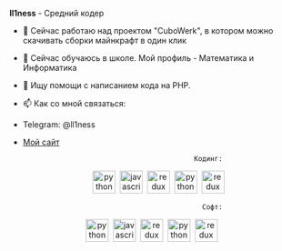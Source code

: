 **ll1ness** - Средний кодер
- 🔭 Сейчас работаю над проектом "CuboWerk", в котором можно скачивать сборки майнкрафт в один клик
- 🌱 Сейчас обучаюсь в школе. Мой профиль - Математика и Информатика
- 🤔 Ищу помощи с написанием кода на PHP.
- 📫 Как со мной связаться: 
- Telegram: @ll1ness

- [Мой сайт](https://avirsdk.gitbook.io/viraxis-soft/)

                                                Кодинг:
  <tr>
    <td valign="top" width="50%">
      <div align="center">
        <img src="https://skillicons.dev/icons?i=php" height="40" alt="python logo"  />
        <img width=h32" />
        <img src="https://skillicons.dev/icons?i=js" height="40" alt="javascript logo"  />
        <img width=h32" />
        <img src="https://skillicons.dev/icons?i=c" height="40" alt="redux logo"  />
        <img width=h32" />
        <img src="https://skillicons.dev/icons?i=py" height="40" alt="python logo"  />
        <img width=h32" />
        <img src="https://skillicons.dev/icons?i=pycharm" height="40" alt="redux logo"  />
        <img width=h32" />
      </div>

                                                  Софт:
<tr>
    <td valign="top" width="50%">
      <div align="center">
        <img src="https://skillicons.dev/icons?i=blender" height="40" alt="python logo"  />
        <img width=h32" />
        <img src="https://skillicons.dev/icons?i=visualstudio" height="40" alt="javascript logo"  />
        <img width=h32" />
        <img src="https://skillicons.dev/icons?i=phpstorm" height="40" alt="redux logo"  />
        <img width=h32" />
        <img src="https://skillicons.dev/icons?i=pycharm" height="40" alt="python logo"  />
        <img width=h32" />
        <img src="https://skillicons.dev/icons?i=github" height="40" alt="redux logo"  />
        <img width=h32" />
      </div>
